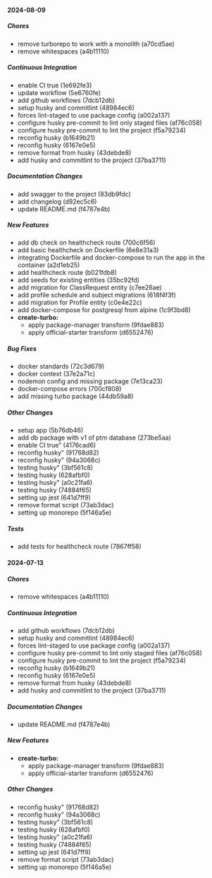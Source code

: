 #### 2024-08-09

##### Chores

*  remove turborepo to work with a monolith (a70cd5ae)
*  remove whitespaces (a4b11110)

##### Continuous Integration

*  enable CI true (1e692fe3)
*  update workflow (5e6760fe)
*  add github workflows (7dcb12db)
*  setup husky and commitlint (48984ec6)
*  forces lint-staged to use package config (a002a137)
*  configure husky pre-commit to lint only staged files (af76c058)
*  configure husky pre-commit to lint the project (f5a79234)
*  reconfig husky (b1649b21)
*  reconfig husky (6167e0e5)
*  remove format from husky (43debde8)
*  add husky and commitlint to the project (37ba3711)

##### Documentation Changes

*  add swagger to the project (83db9fdc)
*  add changelog (d92ec5c6)
*  update README.md (f4787e4b)

##### New Features

*  add db check on healthcheck route (700c6f56)
*  add basic healthcheck on Dockerfile (6e8e31a3)
*  integrating Dockerfile and docker-compose to run the app in the container (a2d1eb25)
*  add healthcheck route (b021fdb8)
*  add seeds for existing entities (35bc92fd)
*  add migration for ClassRequest entity (c7ee26ae)
*  add profile schedule and subject migrations (618f4f3f)
*  add migration for Profile entity (c0e4e22c)
*  add docker-compose for postgresql from alpine (1c9f3bd8)
* **create-turbo:**
  *  apply package-manager transform (9fdae883)
  *  apply official-starter transform (d6552476)

##### Bug Fixes

*  docker standards (72c3d679)
*  docker context (37e2a71c)
*  nodemon config and missing package (7e13ca23)
*  docker-compose errors (700cf808)
*  add missing turbo package (44db59a8)

##### Other Changes

*  setup app (5b76db46)
*  add db package with v1 of ptm database (273be5aa)
*  enable CI true" (4176cad6)
*  reconfig husky" (91768d82)
*  reconfig husky" (94a3068c)
*  testing husky" (3bf561c8)
*  testing husky (628afbf0)
*  testing husky" (a0c21fa6)
*  testing husky (74884f65)
*  setting up jest (641d7ff9)
*  remove format script (73ab3dac)
*  setting up monorepo (5f146a5e)

##### Tests

*  add tests for healthcheck route (7867ff58)

#### 2024-07-13

##### Chores

*  remove whitespaces (a4b11110)

##### Continuous Integration

*  add github workflows (7dcb12db)
*  setup husky and commitlint (48984ec6)
*  forces lint-staged to use package config (a002a137)
*  configure husky pre-commit to lint only staged files (af76c058)
*  configure husky pre-commit to lint the project (f5a79234)
*  reconfig husky (b1649b21)
*  reconfig husky (6167e0e5)
*  remove format from husky (43debde8)
*  add husky and commitlint to the project (37ba3711)

##### Documentation Changes

*  update README.md (f4787e4b)

##### New Features

* **create-turbo:**
  *  apply package-manager transform (9fdae883)
  *  apply official-starter transform (d6552476)

##### Other Changes

*  reconfig husky" (91768d82)
*  reconfig husky" (94a3068c)
*  testing husky" (3bf561c8)
*  testing husky (628afbf0)
*  testing husky" (a0c21fa6)
*  testing husky (74884f65)
*  setting up jest (641d7ff9)
*  remove format script (73ab3dac)
*  setting up monorepo (5f146a5e)

